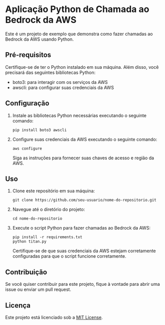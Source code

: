 # Aplicação Python de Chamada ao Bedrock da AWS

Este é um projeto de exemplo que demonstra como fazer chamadas ao Bedrock da AWS usando Python.

## Pré-requisitos

Certifique-se de ter o Python instalado em sua máquina. Além disso, você precisará das seguintes bibliotecas Python:

- boto3: para interagir com os serviços da AWS
- awscli: para configurar suas credenciais da AWS

## Configuração

1. Instale as bibliotecas Python necessárias executando o seguinte comando:

    ```
    pip install boto3 awscli
    ```

2. Configure suas credenciais da AWS executando o seguinte comando:

    ```
    aws configure
    ```

    Siga as instruções para fornecer suas chaves de acesso e região da AWS.

## Uso

1. Clone este repositório em sua máquina:

    ```
    git clone https://github.com/seu-usuario/nome-do-repositorio.git
    ```

2. Navegue até o diretório do projeto:

    ```
    cd nome-do-repositorio
    ```

3. Execute o script Python para fazer chamadas ao Bedrock da AWS:

    ```
    pip install -r requirements.txt
    python titan.py
    ```

    Certifique-se de que suas credenciais da AWS estejam corretamente configuradas para que o script funcione corretamente.

## Contribuição

Se você quiser contribuir para este projeto, fique à vontade para abrir uma issue ou enviar um pull request.

## Licença

Este projeto está licenciado sob a [MIT License](LICENSE).
